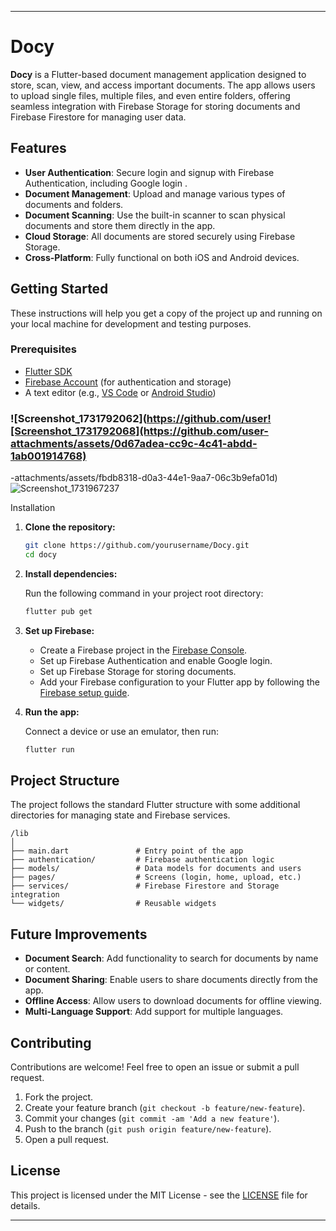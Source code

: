 
---

# Docy

**Docy** is a Flutter-based document management application designed to store, scan, view, and access important documents. The app allows users to upload single files, multiple files, and even entire folders, offering seamless integration with Firebase Storage for storing documents and Firebase Firestore for managing user data.

## Features

- **User Authentication**: Secure login and signup with Firebase Authentication, including Google login .
- **Document Management**: Upload and manage various types of documents and folders.
- **Document Scanning**: Use the built-in scanner to scan physical documents and store them directly in the app.
- **Cloud Storage**: All documents are stored securely using Firebase Storage.
- **Cross-Platform**: Fully functional on both iOS and Android devices.

## Getting Started

These instructions will help you get a copy of the project up and running on your local machine for development and testing purposes.

### Prerequisites

- [Flutter SDK](https://flutter.dev/docs/get-started/install)
- [Firebase Account](https://firebase.google.com/) (for authentication and storage)
- A text editor (e.g., [VS Code](https://code.visualstudio.com/) or [Android Studio](https://developer.android.com/studio))

### ![Screenshot_1731792062](https://github.com/user![Screenshot_1731792068](https://github.com/user-attachments/assets/0d67adea-cc9c-4c41-abdd-1ab001914768)
-attachments/assets/fbdb8318-d0a3-44e1-9aa7-06c3b9efa01d)![Screenshot_1731967237](https://github.com/user-attachments/assets/6f52c27d-1b89-4da3-b6ea-5ff85b3ed930)

Installation

1. **Clone the repository:**

   ```bash
   git clone https://github.com/yourusername/Docy.git
   cd docy
   ```

2. **Install dependencies:**

   Run the following command in your project root directory:

   ```bash
   flutter pub get
   ```

3. **Set up Firebase:**

   - Create a Firebase project in the [Firebase Console](https://console.firebase.google.com/).
   - Set up Firebase Authentication and enable Google login.
   - Set up Firebase Storage for storing documents.
   - Add your Firebase configuration to your Flutter app by following the [Firebase setup guide](https://firebase.flutter.dev/docs/overview).

4. **Run the app:**

   Connect a device or use an emulator, then run:

   ```bash
   flutter run
   ```

## Project Structure

The project follows the standard Flutter structure with some additional directories for managing state and Firebase services.

```plaintext
/lib
│
├── main.dart               # Entry point of the app
├── authentication/         # Firebase authentication logic
├── models/                 # Data models for documents and users
├── pages/                  # Screens (login, home, upload, etc.)
├── services/               # Firebase Firestore and Storage integration
└── widgets/                # Reusable widgets
```

## Future Improvements

- **Document Search**: Add functionality to search for documents by name or content.
- **Document Sharing**: Enable users to share documents directly from the app.
- **Offline Access**: Allow users to download documents for offline viewing.
- **Multi-Language Support**: Add support for multiple languages.

## Contributing

Contributions are welcome! Feel free to open an issue or submit a pull request.

1. Fork the project.
2. Create your feature branch (`git checkout -b feature/new-feature`).
3. Commit your changes (`git commit -am 'Add a new feature'`).
4. Push to the branch (`git push origin feature/new-feature`).
5. Open a pull request.

## License

This project is licensed under the MIT License - see the [LICENSE](LICENSE) file for details.

---
